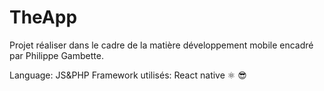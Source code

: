 # TheApp
Projet réaliser dans le cadre de la matière développement mobile encadré par Philippe Gambette.

Language: JS&PHP
Framework utilisés: React native ⚛️
😎
